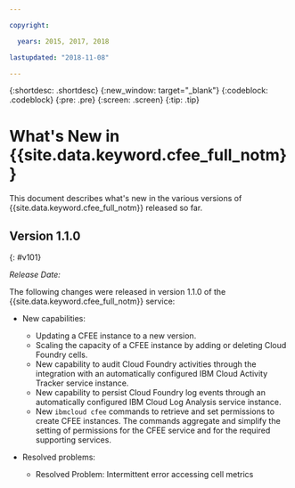 ```yaml
---

copyright:

  years: 2015, 2017, 2018

lastupdated: "2018-11-08"

---
```


{:shortdesc: .shortdesc}
{:new_window: target="_blank"}
{:codeblock: .codeblock}
{:pre: .pre}
{:screen: .screen}
{:tip: .tip}

# What's New in {{site.data.keyword.cfee_full_notm}}

This document describes what's new in the various versions of {{site.data.keyword.cfee_full_notm}} released so far.

## Version 1.1.0
{: #v101}

_Release Date:_

The following changes were released in version 1.1.0 of the {{site.data.keyword.cfee_full_notm}} service:

* New capabilities:
   * Updating a CFEE instance to a new version.
   * Scaling the capacity of a CFEE instance by adding or deleting Cloud Foundry cells.
   * New capability to audit Cloud Foundry activities through the integration with an automatically configured IBM Cloud Activity Tracker service instance.
   * New capability to persist Cloud Foundry log events through an automatically configured IBM Cloud Log Analysis service instance.
   * New `ibmcloud cfee` commands to retrieve and set permissions to create CFEE instances. The commands aggregate and simplify the setting of permissions for the CFEE service and for the required supporting services.

* Resolved problems:
   *  Resolved Problem: Intermittent error accessing cell metrics
